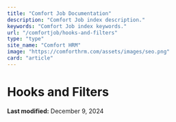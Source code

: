 ```yaml
---
title: "Comfort Job Documentation"
description: "Comfort Job index description."
keywords: "Comfort Job index keywords."
url: "/comfortjob/hooks-and-filters"
type: "type"
site_name: "Comfort HRM"
image: "https://comforthrm.com/assets/images/seo.png"
card: "article"
---
```

# Hooks and Filters



**Last modified:** December 9, 2024